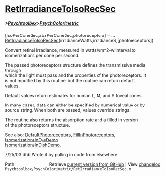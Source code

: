 # [RetIrradianceToIsoRecSec](RetIrradianceToIsoRecSec)
##### >[Psychtoolbox](Psychtoolbox)>[PsychColorimetric](PsychColorimetric)

 [isoPerConeSec,absPerConeSec,photoreceptors] = ...  
        [RetIrradianceToIsoRecSec](RetIrradianceToIsoRecSec)(irradianceWatts,irradianceS,[photoreceptors])  
  
 Convert retinal irradiance, measured in watts/um^2-wlinterval to  
 isomerizations per cone per second.  
  
 The passed photoreceptors structure defines the transmissive media through  
 which the light must pass and the properties of the photoreceptors.  It  
 is not modified by this routine, but the routine can return default  
 values.  
  
 Default values return estimates for human L, M, and S foveal cones.  
  
 In many cases, data can either be specified by numerical value or by  
 source string.  When both are passed, values override strings.  
  
 The routine also returns the absorption rate and a filled in version  
 of the photoreceptors structure.  
  
 See also: [DefaultPhotoreceptors](DefaultPhotoreceptors), [FillInPhotoreceptors](FillInPhotoreceptors), [IsomerizationsInEyeDemo](IsomerizationsInEyeDemo)  
   [IsomerizationsInDishDemo](IsomerizationsInDishDemo).  
  
 7/25/03  dhb  Wrote it by pulling in code from elsewhere.  




<div class="code_header" style="text-align:right;">
  <span style="float:left;">Path&nbsp;&nbsp;</span> <span class="counter">Retrieve <a href=
  "https://raw.github.com/Psychtoolbox-3/Psychtoolbox-3/beta/Psychtoolbox/PsychColorimetric/RetIrradianceToIsoRecSec.m">current version from GitHub</a> | View <a href=
  "https://github.com/Psychtoolbox-3/Psychtoolbox-3/commits/beta/Psychtoolbox/PsychColorimetric/RetIrradianceToIsoRecSec.m">changelog</a></span>
</div>
<div class="code">
  <code>Psychtoolbox/PsychColorimetric/RetIrradianceToIsoRecSec.m</code>
</div>

